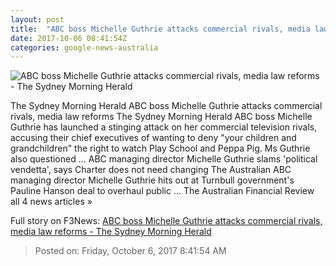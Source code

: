 ```yaml
---
layout: post
title:  "ABC boss Michelle Guthrie attacks commercial rivals, media law reforms - The Sydney Morning Herald"
date: 2017-10-06 08:41:54Z
categories: google-news-australia
---
```


![ABC boss Michelle Guthrie attacks commercial rivals, media law reforms - The Sydney Morning Herald](http://www.smh.com.au/content/dam/images/g/u/n/i/h/w/image.related.articleLeadwide.620x349.gyjzue.png/1507279890660.jpg)

The Sydney Morning Herald ABC boss Michelle Guthrie attacks commercial rivals, media law reforms The Sydney Morning Herald ABC boss Michelle Guthrie has launched a stinging attack on her commercial television rivals, accusing their chief executives of wanting to deny "your children and grandchildren" the right to watch Play School and Peppa Pig. Ms Guthrie also questioned ... ABC managing director Michelle Guthrie slams 'political vendetta', says Charter does not need changing The Australian ABC managing director Michelle Guthrie hits out at Turnbull government's Pauline Hanson deal to overhaul public ... The Australian Financial Review all 4 news articles »


Full story on F3News: [ABC boss Michelle Guthrie attacks commercial rivals, media law reforms - The Sydney Morning Herald](http://www.f3nws.com/n/QDsmCB)

> Posted on: Friday, October 6, 2017 8:41:54 AM
